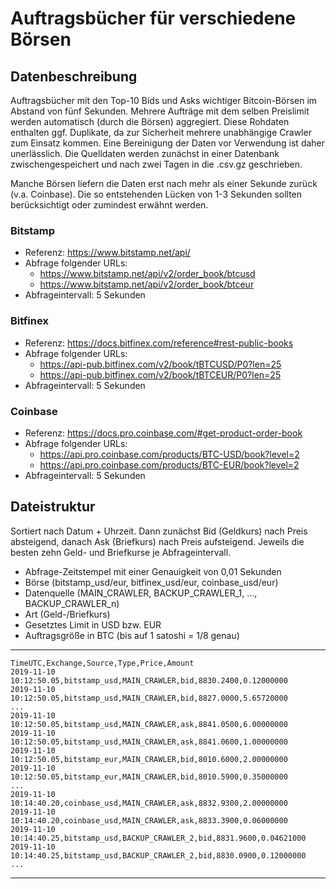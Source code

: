 # Auftragsbücher für verschiedene Börsen

## Datenbeschreibung

Auftragsbücher mit den Top-10 Bids und Asks wichtiger Bitcoin-Börsen im Abstand von fünf Sekunden.
Mehrere Aufträge mit dem selben Preislimit werden automatisch (durch die Börsen) aggregiert.
Diese Rohdaten enthalten ggf. Duplikate, da zur Sicherheit mehrere unabhängige Crawler zum Einsatz kommen.
Eine Bereinigung der Daten vor Verwendung ist daher unerlässlich.
Die Quelldaten werden zunächst in einer Datenbank zwischengespeichert und nach zwei Tagen
in die .csv.gz geschrieben.

Manche Börsen liefern die Daten erst nach mehr als einer Sekunde zurück (v.a. Coinbase).
Die so entstehenden Lücken von 1-3 Sekunden sollten berücksichtigt oder zumindest erwähnt werden.

### Bitstamp

- Referenz: https://www.bitstamp.net/api/
- Abfrage folgender URLs:
    - https://www.bitstamp.net/api/v2/order_book/btcusd
    - https://www.bitstamp.net/api/v2/order_book/btceur
- Abfrageintervall: 5 Sekunden

### Bitfinex

- Referenz: https://docs.bitfinex.com/reference#rest-public-books
- Abfrage folgender URLs:
    - https://api-pub.bitfinex.com/v2/book/tBTCUSD/P0?len=25
    - https://api-pub.bitfinex.com/v2/book/tBTCEUR/P0?len=25
- Abfrageintervall: 5 Sekunden

### Coinbase

- Referenz: https://docs.pro.coinbase.com/#get-product-order-book
- Abfrage folgender URLs:
    - https://api.pro.coinbase.com/products/BTC-USD/book?level=2
    - https://api.pro.coinbase.com/products/BTC-EUR/book?level=2
- Abfrageintervall: 5 Sekunden


## Dateistruktur

Sortiert nach Datum + Uhrzeit.
Dann zunächst Bid (Geldkurs) nach Preis absteigend, danach Ask (Briefkurs) nach Preis aufsteigend.
Jeweils die besten zehn Geld- und Briefkurse je Abfrageintervall.

- Abfrage-Zeitstempel mit einer Genauigkeit von 0,01 Sekunden
- Börse (bitstamp_usd/eur, bitfinex_usd/eur, coinbase_usd/eur)
- Datenquelle (MAIN_CRAWLER, BACKUP_CRAWLER_1, ..., BACKUP_CRAWLER_n)
- Art (Geld-/Briefkurs)
- Gesetztes Limit in USD bzw. EUR
- Auftragsgröße in BTC (bis auf 1 satoshi = 1/8 genau)

---
    TimeUTC,Exchange,Source,Type,Price,Amount
    2019-11-10 10:12:50.05,bitstamp_usd,MAIN_CRAWLER,bid,8830.2400,0.12000000
    2019-11-10 10:12:50.05,bitstamp_usd,MAIN_CRAWLER,bid,8827.0000,5.65720000
    ...
    2019-11-10 10:12:50.05,bitstamp_usd,MAIN_CRAWLER,ask,8841.0500,6.00000000
    2019-11-10 10:12:50.05,bitstamp_usd,MAIN_CRAWLER,ask,8841.0600,1.00000000
    2019-11-10 10:12:50.05,bitstamp_eur,MAIN_CRAWLER,bid,8010.6000,2.00000000
    2019-11-10 10:12:50.05,bitstamp_eur,MAIN_CRAWLER,bid,8010.5900,0.35000000
    ...
    2019-11-10 10:14:40.20,coinbase_usd,MAIN_CRAWLER,ask,8832.9300,2.00000000
    2019-11-10 10:14:40.20,coinbase_usd,MAIN_CRAWLER,ask,8833.3900,0.06000000
    2019-11-10 10:14:40.25,bitstamp_usd,BACKUP_CRAWLER_2,bid,8831.9600,0.04621000
    2019-11-10 10:14:40.25,bitstamp_usd,BACKUP_CRAWLER_2,bid,8830.0900,0.12000000
    ...
---
